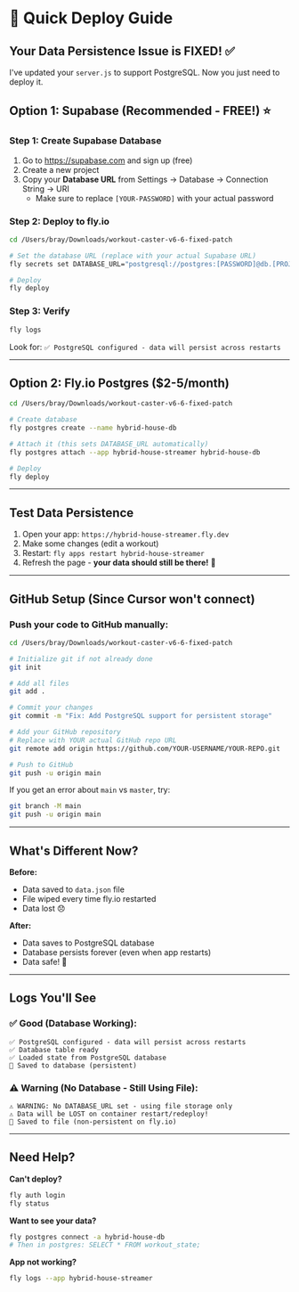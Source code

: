# 🚀 Quick Deploy Guide

## Your Data Persistence Issue is FIXED! ✅

I've updated your `server.js` to support PostgreSQL. Now you just need to deploy it.

## Option 1: Supabase (Recommended - FREE!) ⭐

### Step 1: Create Supabase Database
1. Go to https://supabase.com and sign up (free)
2. Create a new project
3. Copy your **Database URL** from Settings → Database → Connection String → URI
   - Make sure to replace `[YOUR-PASSWORD]` with your actual password

### Step 2: Deploy to fly.io
```bash
cd /Users/bray/Downloads/workout-caster-v6-6-fixed-patch

# Set the database URL (replace with your actual Supabase URL)
fly secrets set DATABASE_URL="postgresql://postgres:[PASSWORD]@db.[PROJECT].supabase.co:5432/postgres"

# Deploy
fly deploy
```

### Step 3: Verify
```bash
fly logs
```

Look for: `✅ PostgreSQL configured - data will persist across restarts`

---

## Option 2: Fly.io Postgres ($2-5/month)

```bash
cd /Users/bray/Downloads/workout-caster-v6-6-fixed-patch

# Create database
fly postgres create --name hybrid-house-db

# Attach it (this sets DATABASE_URL automatically)
fly postgres attach --app hybrid-house-streamer hybrid-house-db

# Deploy
fly deploy
```

---

## Test Data Persistence

1. Open your app: `https://hybrid-house-streamer.fly.dev`
2. Make some changes (edit a workout)
3. Restart: `fly apps restart hybrid-house-streamer`
4. Refresh the page - **your data should still be there!** 🎉

---

## GitHub Setup (Since Cursor won't connect)

### Push your code to GitHub manually:

```bash
cd /Users/bray/Downloads/workout-caster-v6-6-fixed-patch

# Initialize git if not already done
git init

# Add all files
git add .

# Commit your changes
git commit -m "Fix: Add PostgreSQL support for persistent storage"

# Add your GitHub repository
# Replace with YOUR actual GitHub repo URL
git remote add origin https://github.com/YOUR-USERNAME/YOUR-REPO.git

# Push to GitHub
git push -u origin main
```

If you get an error about `main` vs `master`, try:
```bash
git branch -M main
git push -u origin main
```

---

## What's Different Now?

**Before:**
- Data saved to `data.json` file
- File wiped every time fly.io restarted
- Data lost 😞

**After:**
- Data saves to PostgreSQL database
- Database persists forever (even when app restarts)
- Data safe! 🎉

---

## Logs You'll See

### ✅ Good (Database Working):
```
✅ PostgreSQL configured - data will persist across restarts
✅ Database table ready
✅ Loaded state from PostgreSQL database
💾 Saved to database (persistent)
```

### ⚠️ Warning (No Database - Still Using File):
```
⚠️ WARNING: No DATABASE_URL set - using file storage only
⚠️ Data will be LOST on container restart/redeploy!
💾 Saved to file (non-persistent on fly.io)
```

---

## Need Help?

**Can't deploy?**
```bash
fly auth login
fly status
```

**Want to see your data?**
```bash
fly postgres connect -a hybrid-house-db
# Then in postgres: SELECT * FROM workout_state;
```

**App not working?**
```bash
fly logs --app hybrid-house-streamer
```

